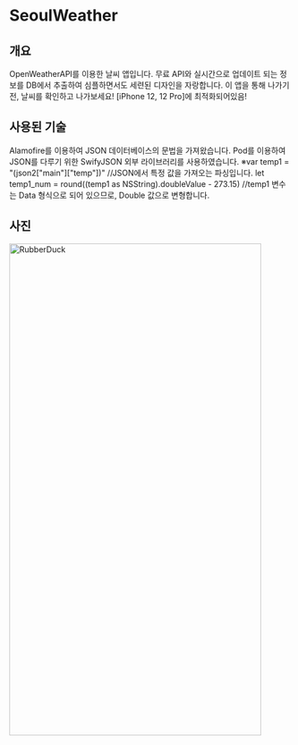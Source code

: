 # SeoulWeather
개요
-------------
OpenWeatherAPI를 이용한 날씨 앱입니다.
무료 API와 실시간으로 업데이트 되는 정보를 DB에서 추출하여 심플하면서도 세련된 디자인을 자랑합니다.
이 앱을 통해 나가기 전, 날씨를 확인하고 나가보세요!
[iPhone 12, 12 Pro]에 최적화되어있음!

사용된 기술
-------------
Alamofire를 이용하여 JSON 데이터베이스의 문법을 가져왔습니다.
Pod를 이용하여 JSON를 다루기 위한 SwifyJSON 외부 라이브러리를 사용하였습니다.
※var temp1 = "\(json2["main"]["temp"])"                          //JSON에서 특정 값을 가져오는 파싱입니다.
 let temp1_num = round((temp1 as NSString).doubleValue - 273.15) //temp1 변수는 Data 형식으로 되어 있으므로, Double 값으로 변형합니다.

사진
-------------
<img src="https://github.com/ycbusiness/SeoulWeather/blob/main/%E1%84%89%E1%85%B3%E1%84%8F%E1%85%B3%E1%84%85%E1%85%B5%E1%86%AB%E1%84%89%E1%85%A3%E1%86%BA%202021-01-17%20%E1%84%8B%E1%85%A9%E1%84%92%E1%85%AE%203.28.29.png" width="450px" height="880px" title="px(픽셀) 크기 설정" alt="RubberDuck"></img><br/>
